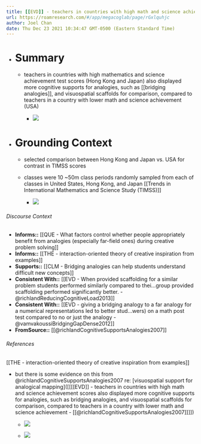 ```yaml
---
title: [[EVD]] - teachers in countries with high math and science achievement scores also displayed more cognitive supports for analogies, such as bridging analogies, and visuospatial scaffolds for comparison, compared to teachers in a country with lower math and science achievement - [[@richlandCognitiveSupportsAnalogies2007]]
url: https://roamresearch.com/#/app/megacoglab/page/rGxlquhjc
author: Joel Chan
date: Thu Dec 23 2021 10:34:47 GMT-0500 (Eastern Standard Time)
---
```


- # Summary

    - teachers in countries with high mathematics and science achievement test scores (Hong Kong and Japan) also displayed more cognitive supports for analogies, such as [[bridging analogies]], and visuospatial scaffolds for comparison, compared to teachers in a country with lower math and science achievement (USA)

        - ![](https://firebasestorage.googleapis.com/v0/b/firescript-577a2.appspot.com/o/imgs%2Fapp%2Fmegacoglab%2F2o9VNKLRJD.png?alt=media&token=f7c2aab9-5376-4e7d-af1d-ad06f2343a4e)
- # Grounding Context

    - selected comparison between Hong Kong and Japan vs. USA for contrast in TIMSS scores

    - classes were 10 ~50m class periods randomly sampled from each of classes in United States, Hong Kong, and Japan [[Trends in International Mathematics and Science Study (TIMSS)]]

        - ![](https://firebasestorage.googleapis.com/v0/b/firescript-577a2.appspot.com/o/imgs%2Fapp%2Fmegacoglab%2FAvfLIRnAFk.png?alt=media&token=c32f30c5-d308-44a1-bf76-a854b32d7661)

###### Discourse Context

- **Informs::** [[QUE - What factors control whether people appropriately benefit from analogies (especially far-field ones) during creative problem solving]]
- **Informs::** [[THE - interaction-oriented theory of creative inspiration from examples]]
- **Supports::** [[CLM - Bridging analogies can help students understand difficult new concepts]]
- **Consistent With::** [[EVD - When provided scaffolding for a similar problem students performed similarly compared to thei...group provided scaffolding performed significantly better. - @richlandReducingCognitiveLoad2013]]
- **Consistent With::** [[EVD - giving a bridging analogy to a far analogy for a numerical representations led to better stud...wers) on a math post test compared to no or just the analogy - @vamvakoussiBridgingGapDense2012]]
- **FromSource::** [[@richlandCognitiveSupportsAnalogies2007]]

###### References

[[THE - interaction-oriented theory of creative inspiration from examples]]

- but there is some evidence on this from @richlandCognitiveSupportsAnalogies2007 re: [visuospatial support for analogical mapping]([[[[EVD]] - teachers in countries with high math and science achievement scores also displayed more cognitive supports for analogies, such as bridging analogies, and visuospatial scaffolds for comparison, compared to teachers in a country with lower math and science achievement - [[@richlandCognitiveSupportsAnalogies2007]]]])

    - ![](https://firebasestorage.googleapis.com/v0/b/firescript-577a2.appspot.com/o/imgs%2Fapp%2Fmegacoglab%2Fu4Cx-9FDbi.png?alt=media&token=b0871cdc-b302-4fb5-a1cf-9a2dafe4226f)

    - ![](https://firebasestorage.googleapis.com/v0/b/firescript-577a2.appspot.com/o/imgs%2Fapp%2Fmegacoglab%2FcjIC7pH6Ke.png?alt=media&token=537b2ad9-08a3-45bf-b5c5-64e90376d04c)
